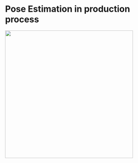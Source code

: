 # Pose Estimation in production process

<img src="https://github.com/Intraraksa/ML-projects/blob/master/Project/operation_pose/uitls/Animation.gif" width="416" height="416">
